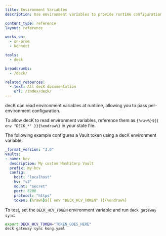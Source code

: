 ```yaml
---
title: Environment Variables
description: Use environment variables to provide runtime configuration

content_type: reference
layout: reference

works_on:
  - on-prem
  - konnect

tools:
  - deck

breadcrumbs:
  - /deck/

related_resources:
  - text: All decK documentation
    url: /index/deck/
---
```


decK can read environment variables at runtime, allowing you to pass per-environment configuration.

To allow decK to read environment variables, reference them as
`{%raw%}${{ env "DECK_*" }}{%endraw%}` in your state file.

The following example configures a Vault token using a decK environment variable:

```yaml
_format_version: "3.0"
vaults:
- name: hcv
  description: My custom HashiCorp Vault
  prefix: my-hcv
  config:
    host: "localhost"
    kv: "v2"
    mount: "secret"
    port: 8200
    protocol: "https"
    token: {%raw%}${{ env "DECK_HCV_TOKEN" }}{%endraw%}
```

To test, set the `DECK_HCV_TOKEN` environment variable and run `deck gateway sync`:

```bash
export DECK_HCV_TOKEN="TOKEN_GOES_HERE"
deck gateway sync kong.yaml
```
